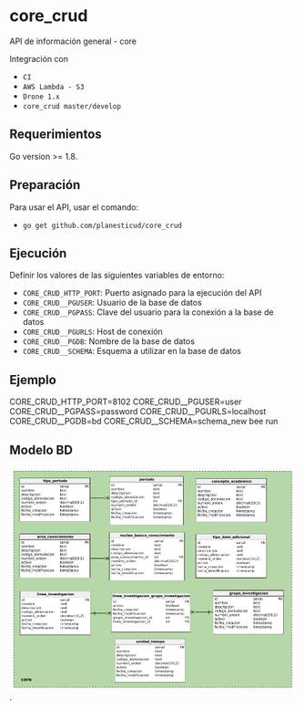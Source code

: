 # core_crud
API de información general - core

Integración con

 - `CI`
 - `AWS Lambda - S3`
 - `Drone 1.x`
 - `core_crud master/develop`

## Requerimientos
Go version >= 1.8.

## Preparación
Para usar el API, usar el comando:

 - `go get github.com/planesticud/core_crud`

## Ejecución
Definir los valores de las siguientes variables de entorno:

 - `CORE_CRUD_HTTP_PORT`: Puerto asignado para la ejecución del API
 - `CORE_CRUD__PGUSER`: Usuario de la base de datos
 - `CORE_CRUD__PGPASS`: Clave del usuario para la conexión a la base de datos  
 - `CORE_CRUD__PGURLS`: Host de conexión
 - `CORE_CRUD__PGDB`: Nombre de la base de datos
 - `CORE_CRUD__SCHEMA`: Esquema a utilizar en la base de datos

## Ejemplo
CORE_CRUD_HTTP_PORT=8102 CORE_CRUD__PGUSER=user CORE_CRUD__PGPASS=password CORE_CRUD__PGURLS=localhost CORE_CRUD__PGDB=bd CORE_CRUD__SCHEMA=schema_new bee run

## Modelo BD
![image](https://github.com/planesticud/core_crud/blob/develop/modelo_core_crud.png).

